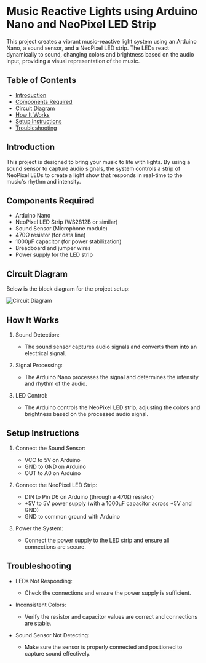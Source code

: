 # Music Reactive Lights using Arduino Nano and NeoPixel LED Strip

This project creates a vibrant music-reactive light system using an Arduino Nano, a sound sensor, and a NeoPixel LED strip. The LEDs react dynamically to sound, changing colors and brightness based on the audio input, providing a visual representation of the music.

## Table of Contents
- [Introduction](#introduction)
- [Components Required](#components-required)
- [Circuit Diagram](#circuit-diagram)
- [How It Works](#how-it-works)
- [Setup Instructions](#setup-instructions)
- [Troubleshooting](#troubleshooting)

## Introduction

This project is designed to bring your music to life with lights. By using a sound sensor to capture audio signals, the system controls a strip of NeoPixel LEDs to create a light show that responds in real-time to the music's rhythm and intensity.

## Components Required

- Arduino Nano
- NeoPixel LED Strip (WS2812B or similar)
- Sound Sensor (Microphone module)
- 470Ω resistor (for data line)
- 1000µF capacitor (for power stabilization)
- Breadboard and jumper wires
- Power supply for the LED strip

## Circuit Diagram

Below is the block diagram for the project setup:

![Circuit Diagram](https://github.com/brownie-crumble/music-reactive-lights/raw/main/circuitdiagram.png)  

## How It Works

1. Sound Detection:
   - The sound sensor captures audio signals and converts them into an electrical signal.
   
2. Signal Processing:
   - The Arduino Nano processes the signal and determines the intensity and rhythm of the audio.

3. LED Control:
   - The Arduino controls the NeoPixel LED strip, adjusting the colors and brightness based on the processed audio signal.

## Setup Instructions

1. Connect the Sound Sensor:
   - VCC to 5V on Arduino
   - GND to GND on Arduino
   - OUT to A0 on Arduino

2. Connect the NeoPixel LED Strip:
   - DIN to Pin D6 on Arduino (through a 470Ω resistor)
   - +5V to 5V power supply (with a 1000µF capacitor across +5V and GND)
   - GND to common ground with Arduino

3. Power the System:
   - Connect the power supply to the LED strip and ensure all connections are secure.

## Troubleshooting

- LEDs Not Responding:
  - Check the connections and ensure the power supply is sufficient.

- Inconsistent Colors:
  - Verify the resistor and capacitor values are correct and connections are stable.

- Sound Sensor Not Detecting:
  - Make sure the sensor is properly connected and positioned to capture sound effectively.

